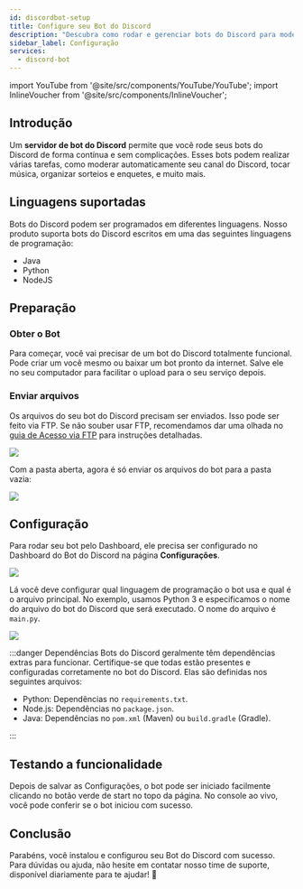 ```yaml
---
id: discordbot-setup
title: Configure seu Bot do Discord
description: "Descubra como rodar e gerenciar bots do Discord para moderação, música, sorteios e muito mais com aluguel de servidores sem complicação → Saiba mais agora"
sidebar_label: Configuração
services:
  - discord-bot
---
```


import YouTube from '@site/src/components/YouTube/YouTube';
import InlineVoucher from '@site/src/components/InlineVoucher';


## Introdução

Um **servidor de bot do Discord** permite que você rode seus bots do Discord de forma contínua e sem complicações. Esses bots podem realizar várias tarefas, como moderar automaticamente seu canal do Discord, tocar música, organizar sorteios e enquetes, e muito mais.

<YouTube videoId="OoKA8UJ_N5A" imageSrc="https://screensaver01.zap-hosting.com/index.php/s/ffjmn3snRrkoeoK/preview" title="Como configurar um servidor de bot do Discord e enviar arquivos do bot!" description="Prefere entender vendo as coisas em ação? A gente te entende! Mergulhe no nosso vídeo que explica tudo. Seja você apressado ou só curte aprender do jeito mais legal possível!"/>

<InlineVoucher />



## Linguagens suportadas

Bots do Discord podem ser programados em diferentes linguagens. Nosso produto suporta bots do Discord escritos em uma das seguintes linguagens de programação:

- Java
- Python
- NodeJS

  
  

## Preparação



### Obter o Bot

Para começar, você vai precisar de um bot do Discord totalmente funcional. Pode criar um você mesmo ou baixar um bot pronto da internet. Salve ele no seu computador para facilitar o upload para o seu serviço depois.

### Enviar arquivos

Os arquivos do seu bot do Discord precisam ser enviados. Isso pode ser feito via FTP. Se não souber usar FTP, recomendamos dar uma olhada no [guia de Acesso via FTP](gameserver-ftpaccess.md) para instruções detalhadas.

![](https://screensaver01.zap-hosting.com/index.php/s/x4WPiNS6xQcWQrp/preview)


Com a pasta aberta, agora é só enviar os arquivos do bot para a pasta vazia:

![](https://screensaver01.zap-hosting.com/index.php/s/t7DDaF684PZkXjn/preview)



## Configuração

Para rodar seu bot pelo Dashboard, ele precisa ser configurado no Dashboard do Bot do Discord na página **Configurações**.

![](https://screensaver01.zap-hosting.com/index.php/s/HoPpfJKsTC6ozNy/preview)

Lá você deve configurar qual linguagem de programação o bot usa e qual é o arquivo principal. No exemplo, usamos Python 3 e especificamos o nome do arquivo do bot do Discord que será executado. O nome do arquivo é `main.py`.

![](https://screensaver01.zap-hosting.com/index.php/s/ixfz2xKYCepS9Ek/preview)



:::danger Dependências
Bots do Discord geralmente têm dependências extras para funcionar. Certifique-se que todas estão presentes e configuradas corretamente no bot do Discord. Elas são definidas nos seguintes arquivos:

- Python: Dependências no `requirements.txt`.
- Node.js: Dependências no `package.json`.
- Java: Dependências no `pom.xml` (Maven) ou `build.gradle` (Gradle).

:::



## Testando a funcionalidade

Depois de salvar as Configurações, o bot pode ser iniciado facilmente clicando no botão verde de start no topo da página. No console ao vivo, você pode conferir se o bot iniciou com sucesso.



## Conclusão

Parabéns, você instalou e configurou seu Bot do Discord com sucesso. Para dúvidas ou ajuda, não hesite em contatar nosso time de suporte, disponível diariamente para te ajudar! 🙂






<InlineVoucher />